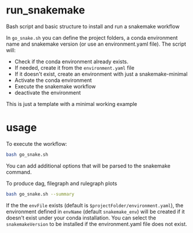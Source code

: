 # run_snakemake
Bash script and basic structure to install and run a snakemake workflow

In `go_snake.sh` you can define the project folders, a conda environment name and snakemake version (or use an environment.yaml file). The script will:

- Check if the conda environment already exists.
- If needed, create it from the `environment.yaml` file
- If it doesn't exist, create an environment with just a snakemake-minimal
- Activate the conda environment
- Execute the snakemake workflow
- deactivate the environment

This is just a template with a minimal working example

# usage

To execute the workflow:
```bash
bash go_snake.sh
```
You can add additional options that will be parsed to the snakemake command.

To produce dag, filegraph and rulegraph plots
```bash
bash go_snake.sh --summary
```

If the the `envFile`  exists (default is `$projectFolder/environment.yaml`), the environment defined in `envName` (default `snakemake_env`) will be created if it doesn't exist under your conda installation. You can select the `snakemakeVersion` to be installed if the environment.yaml file does not exist.
